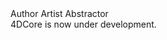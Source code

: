 <div>
  <span>Author</span>
  <span>Artist</span>
  <span>Abstractor</span>
</div>
<div>
  4DCore is now under development. 
</div>

<!---
AmadeusYiShiqi/AmadeusYiShiqi is a ✨ special ✨ repository because its `README.md` (this file) appears on your GitHub profile.
You can click the Preview link to take a look at your changes.
--->
